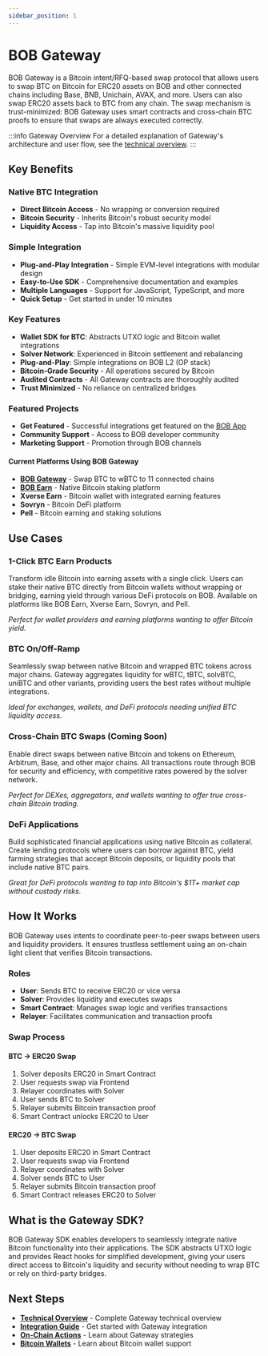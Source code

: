 ```yaml
---
sidebar_position: 1
---
```


# BOB Gateway

BOB Gateway is a Bitcoin intent/RFQ-based swap protocol that allows users to swap BTC on Bitcoin for ERC20 assets on BOB and other connected chains including Base, BNB, Unichain, AVAX, and more. Users can also swap ERC20 assets back to BTC from any chain. The swap mechanism is trust-minimized: BOB Gateway uses smart contracts and cross-chain BTC proofs to ensure that swaps are always executed correctly.

:::info Gateway Overview
For a detailed explanation of Gateway's architecture and user flow, see the [technical overview](./overview.md).
:::

## Key Benefits

### Native BTC Integration
- **Direct Bitcoin Access** - No wrapping or conversion required
- **Bitcoin Security** - Inherits Bitcoin's robust security model
- **Liquidity Access** - Tap into Bitcoin's massive liquidity pool

### Simple Integration
- **Plug-and-Play Integration** - Simple EVM-level integrations with modular design
- **Easy-to-Use SDK** - Comprehensive documentation and examples
- **Multiple Languages** - Support for JavaScript, TypeScript, and more
- **Quick Setup** - Get started in under 10 minutes

### Key Features
- **Wallet SDK for BTC**: Abstracts UTXO logic and Bitcoin wallet integrations
- **Solver Network**: Experienced in Bitcoin settlement and rebalancing
- **Plug-and-Play**: Simple integrations on BOB L2 (OP stack)
- **Bitcoin-Grade Security** - All operations secured by Bitcoin
- **Audited Contracts** - All Gateway contracts are thoroughly audited
- **Trust Minimized** - No reliance on centralized bridges

### Featured Projects
- **Get Featured** - Successful integrations get featured on the [BOB App](https://app.gobob.xyz/en)
- **Community Support** - Access to BOB developer community
- **Marketing Support** - Promotion through BOB channels

#### Current Platforms Using BOB Gateway
- **[BOB Gateway](https://app.gobob.xyz/en/gateway)** - Swap BTC to wBTC to 11 connected chains
- **[BOB Earn](https://app.gobob.xyz/en/earn)** - Native Bitcoin staking platform
- **Xverse Earn** - Bitcoin wallet with integrated earning features
- **Sovryn** - Bitcoin DeFi platform
- **Pell** - Bitcoin earning and staking solutions

## Use Cases

### 1-Click BTC Earn Products
Transform idle Bitcoin into earning assets with a single click. Users can stake their native BTC directly from Bitcoin wallets without wrapping or bridging, earning yield through various DeFi protocols on BOB. Available on platforms like BOB Earn, Xverse Earn, Sovryn, and Pell.

*Perfect for wallet providers and earning platforms wanting to offer Bitcoin yield.*

### BTC On/Off-Ramp
Seamlessly swap between native Bitcoin and wrapped BTC tokens across major chains. Gateway aggregates liquidity for wBTC, tBTC, solvBTC, uniBTC and other variants, providing users the best rates without multiple integrations.

*Ideal for exchanges, wallets, and DeFi protocols needing unified BTC liquidity access.*

### Cross-Chain BTC Swaps (Coming Soon)
Enable direct swaps between native Bitcoin and tokens on Ethereum, Arbitrum, Base, and other major chains. All transactions route through BOB for security and efficiency, with competitive rates powered by the solver network.

*Perfect for DEXes, aggregators, and wallets wanting to offer true cross-chain Bitcoin trading.*

### DeFi Applications
Build sophisticated financial applications using native Bitcoin as collateral. Create lending protocols where users can borrow against BTC, yield farming strategies that accept Bitcoin deposits, or liquidity pools that include native BTC pairs.

*Great for DeFi protocols wanting to tap into Bitcoin's $1T+ market cap without custody risks.*

## How It Works

BOB Gateway uses intents to coordinate peer-to-peer swaps between users and liquidity providers. It ensures trustless settlement using an on-chain light client that verifies Bitcoin transactions.

### Roles

- **User**: Sends BTC to receive ERC20 or vice versa
- **Solver**: Provides liquidity and executes swaps
- **Smart Contract**: Manages swap logic and verifies transactions
- **Relayer**: Facilitates communication and transaction proofs

### Swap Process

#### BTC → ERC20 Swap
1. Solver deposits ERC20 in Smart Contract
2. User requests swap via Frontend
3. Relayer coordinates with Solver
4. User sends BTC to Solver
5. Relayer submits Bitcoin transaction proof
6. Smart Contract unlocks ERC20 to User

#### ERC20 → BTC Swap
1. User deposits ERC20 in Smart Contract
2. User requests swap via Frontend
3. Relayer coordinates with Solver
4. Solver sends BTC to User
5. Relayer submits Bitcoin transaction proof
6. Smart Contract releases ERC20 to Solver

## What is the Gateway SDK?

BOB Gateway SDK enables developers to seamlessly integrate native Bitcoin functionality into their applications. The SDK abstracts UTXO logic and provides React hooks for simplified development, giving your users direct access to Bitcoin's liquidity and security without needing to wrap BTC or rely on third-party bridges.

## Next Steps

- **[Technical Overview](./overview.md)** - Complete Gateway technical overview
- **[Integration Guide](./integration.md)** - Get started with Gateway integration
- **[On-Chain Actions](./strategy.md)** - Learn about Gateway strategies
- **[Bitcoin Wallets](./wallets.md)** - Learn about Bitcoin wallet support

